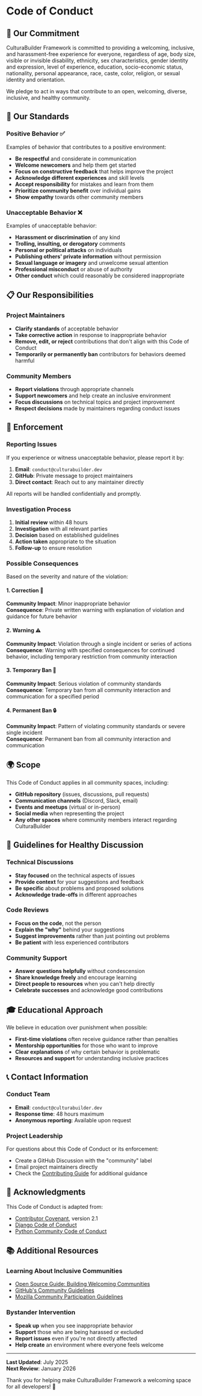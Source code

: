 # Code of Conduct

## 🤝 Our Commitment

CulturaBuilder Framework is committed to providing a welcoming, inclusive, and harassment-free experience for everyone, regardless of age, body size, visible or invisible disability, ethnicity, sex characteristics, gender identity and expression, level of experience, education, socio-economic status, nationality, personal appearance, race, caste, color, religion, or sexual identity and orientation.

We pledge to act in ways that contribute to an open, welcoming, diverse, inclusive, and healthy community.

## 🎯 Our Standards

### Positive Behavior ✅

Examples of behavior that contributes to a positive environment:

- **Be respectful** and considerate in communication
- **Welcome newcomers** and help them get started  
- **Focus on constructive feedback** that helps improve the project
- **Acknowledge different experiences** and skill levels
- **Accept responsibility** for mistakes and learn from them
- **Prioritize community benefit** over individual gains
- **Show empathy** towards other community members

### Unacceptable Behavior ❌

Examples of unacceptable behavior:

- **Harassment or discrimination** of any kind
- **Trolling, insulting, or derogatory** comments
- **Personal or political attacks** on individuals
- **Publishing others' private information** without permission
- **Sexual language or imagery** and unwelcome sexual attention
- **Professional misconduct** or abuse of authority
- **Other conduct** which could reasonably be considered inappropriate

## 📋 Our Responsibilities

### Project Maintainers
- **Clarify standards** of acceptable behavior
- **Take corrective action** in response to inappropriate behavior
- **Remove, edit, or reject** contributions that don't align with this Code of Conduct
- **Temporarily or permanently ban** contributors for behaviors deemed harmful

### Community Members
- **Report violations** through appropriate channels
- **Support newcomers** and help create an inclusive environment
- **Focus discussions** on technical topics and project improvement
- **Respect decisions** made by maintainers regarding conduct issues

## 🚨 Enforcement

### Reporting Issues

If you experience or witness unacceptable behavior, please report it by:

1. **Email**: `conduct@culturabuilder.dev`
2. **GitHub**: Private message to project maintainers
3. **Direct contact**: Reach out to any maintainer directly

All reports will be handled confidentially and promptly.

### Investigation Process

1. **Initial review** within 48 hours
2. **Investigation** with all relevant parties
3. **Decision** based on established guidelines
4. **Action taken** appropriate to the situation
5. **Follow-up** to ensure resolution

### Possible Consequences

Based on the severity and nature of the violation:

#### 1. Correction 📝
**Community Impact**: Minor inappropriate behavior  
**Consequence**: Private written warning with explanation of violation and guidance for future behavior

#### 2. Warning ⚠️
**Community Impact**: Violation through a single incident or series of actions  
**Consequence**: Warning with specified consequences for continued behavior, including temporary restriction from community interaction

#### 3. Temporary Ban 🚫
**Community Impact**: Serious violation of community standards  
**Consequence**: Temporary ban from all community interaction and communication for a specified period

#### 4. Permanent Ban 🔒
**Community Impact**: Pattern of violating community standards or severe single incident  
**Consequence**: Permanent ban from all community interaction and communication

## 🌍 Scope

This Code of Conduct applies in all community spaces, including:

- **GitHub repository** (issues, discussions, pull requests)
- **Communication channels** (Discord, Slack, email)
- **Events and meetups** (virtual or in-person)
- **Social media** when representing the project
- **Any other spaces** where community members interact regarding CulturaBuilder

## 💬 Guidelines for Healthy Discussion

### Technical Discussions
- **Stay focused** on the technical aspects of issues
- **Provide context** for your suggestions and feedback
- **Be specific** about problems and proposed solutions
- **Acknowledge trade-offs** in different approaches

### Code Reviews
- **Focus on the code**, not the person
- **Explain the "why"** behind your suggestions
- **Suggest improvements** rather than just pointing out problems
- **Be patient** with less experienced contributors

### Community Support
- **Answer questions helpfully** without condescension
- **Share knowledge freely** and encourage learning
- **Direct people to resources** when you can't help directly
- **Celebrate successes** and acknowledge good contributions

## 🎓 Educational Approach

We believe in education over punishment when possible:

- **First-time violations** often receive guidance rather than penalties
- **Mentorship opportunities** for those who want to improve
- **Clear explanations** of why certain behavior is problematic
- **Resources and support** for understanding inclusive practices

## 📞 Contact Information

### Conduct Team
- **Email**: `conduct@culturabuilder.dev`
- **Response time**: 48 hours maximum
- **Anonymous reporting**: Available upon request

### Project Leadership
For questions about this Code of Conduct or its enforcement:
- Create a GitHub Discussion with the "community" label
- Email project maintainers directly
- Check the [Contributing Guide](CONTRIBUTING.md) for additional guidance

## 🙏 Acknowledgments

This Code of Conduct is adapted from:
- [Contributor Covenant](https://www.contributor-covenant.org/), version 2.1
- [Django Code of Conduct](https://www.djangoproject.com/conduct/)
- [Python Community Code of Conduct](https://www.python.org/psf/conduct/)

## 📚 Additional Resources

### Learning About Inclusive Communities
- [Open Source Guide: Building Welcoming Communities](https://opensource.guide/building-community/)
- [GitHub's Community Guidelines](https://docs.github.com/en/site-policy/github-terms/github-community-guidelines)
- [Mozilla Community Participation Guidelines](https://www.mozilla.org/en-US/about/governance/policies/participation/)

### Bystander Intervention
- **Speak up** when you see inappropriate behavior
- **Support** those who are being harassed or excluded
- **Report issues** even if you're not directly affected
- **Help create** an environment where everyone feels welcome

---

**Last Updated**: July 2025  
**Next Review**: January 2026

Thank you for helping make CulturaBuilder Framework a welcoming space for all developers! 🚀